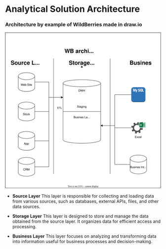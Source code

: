 # Analytical Solution Architecture

### Architecture by example of WildBerries made in draw.io
![architecture of WB](https://raw.githubusercontent.com/Myalkool/DE-101/99a4622d622fcc703b0fd897253534336d5cc432/Module%201/WB%20Architecture.svg)

- **Source Layer** This layer is responsible for collecting and loading data from various sources, such as databases, external APIs, files, and other data sources.

- **Storage Layer** This layer is designed to store and manage the data obtained from the source layer. It organizes data for efficient access and processing.

- **Business Layer** This layer focuses on analyzing and transforming data into information useful for business processes and decision-making.
